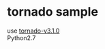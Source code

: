 # tornado sample

use [tornado-v3.1.0](https://github.com/facebook/tornado/archive/v3.1.0.tar.gz)<br/>
Python2.7